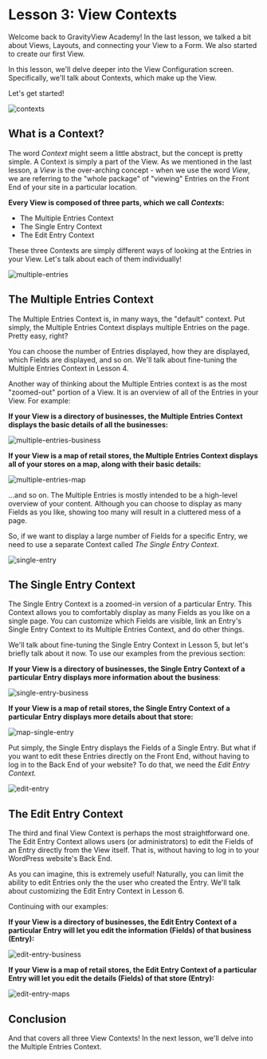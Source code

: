 # Lesson 3: View Contexts

Welcome back to GravityView Academy! In the last lesson, we talked a bit about Views, Layouts, and connecting your View to a Form. We also started to create our first View.

In this lesson, we'll delve deeper into the View Configuration screen. Specifically, we'll talk about Contexts, which make up the View.

Let's get started!

![contexts](../.gitbook/assets/contexts%20%281%29.png)

## What is a Context?

The word _Context_ might seem a little abstract, but the concept is pretty simple. A Context is simply a part of the View. As we mentioned in the last lesson, a _View_ is the over-arching concept - when we use the word _View_, we are referring to the "whole package" of "viewing" Entries on the Front End of your site in a particular location.

**Every View is composed of three parts, which we call** _**Contexts**_**:**

* The Multiple Entries Context
* The Single Entry Context
* The Edit Entry Context

These three Contexts are simply different ways of looking at the Entries in your View. Let's talk about each of them individually!

![multiple-entries](../.gitbook/assets/multiple-entries%20%281%29.png)

## The Multiple Entries Context

The Multiple Entries Context is, in many ways, the "default" context. Put simply, the Multiple Entries Context displays multiple Entries on the page. Pretty easy, right?

You can choose the number of Entries displayed, how they are displayed, which Fields are displayed, and so on. We'll talk about fine-tuning the Multiple Entries Context in Lesson 4.

Another way of thinking about the Multiple Entries context is as the most "zoomed-out" portion of a View. It is an overview of all of the Entries in your View. For example:

**If your View is a directory of businesses, the Multiple Entries Context displays the basic details of all the businesses:**

![multiple-entries-business](../.gitbook/assets/multiple-entries-business.png)

**If your View is a map of retail stores, the Multiple Entries Context displays all of your stores on a map, along with their basic details:**

![multiple-entries-map](../.gitbook/assets/multiple-entries-map.png)

...and so on. The Multiple Entries is mostly intended to be a high-level overview of your content. Although you can choose to display as many Fields as you like, showing too many will result in a cluttered mess of a page.

So, if we want to display a large number of Fields for a specific Entry, we need to use a separate Context called _The Single Entry Context._

![single-entry](../.gitbook/assets/single-entry.png)

## The Single Entry Context

The Single Entry Context is a zoomed-in version of a particular Entry. This Context allows you to comfortably display as many Fields as you like on a single page. You can customize which Fields are visible, link an Entry's Single Entry Context to its Multiple Entries Context, and do other things.

We'll talk about fine-tuning the Single Entry Context in Lesson 5, but let's briefly talk about it now. To use our examples from the previous section:

**If your View is a directory of businesses, the Single Entry Context of a particular Entry displays more information about the business**:

![single-entry-business](../.gitbook/assets/single-entry-business.png)

**If your View is a map of retail stores, the Single Entry Context of a particular Entry displays more details about that store:**

![map-single-entry](../.gitbook/assets/map-single-entry.png)

Put simply, the Single Entry displays the Fields of a Single Entry. But what if you want to edit these Entries directly on the Front End, without having to log in to the Back End of your website? To do that, we need the _Edit Entry Context._

![edit-entry](../.gitbook/assets/edit-entry.png)

## The Edit Entry Context

The third and final View Context is perhaps the most straightforward one. The Edit Entry Context allows users \(or administrators\) to edit the Fields of an Entry directly from the View itself. That is, without having to log in to your WordPress website's Back End.

As you can imagine, this is extremely useful! Naturally, you can limit the ability to edit Entries only the the user who created the Entry. We'll talk about customizing the Edit Entry Context in Lesson 6.

Continuing with our examples:

**If your View is a directory of businesses, the Edit Entry Context of a particular Entry will let you edit the information \(Fields\) of that business \(Entry\):**

![edit-entry-business](../.gitbook/assets/edit-entry-business.png)

**If your View is a map of retail stores, the Edit Entry Context of a particular Entry will let you edit the details \(Fields\) of that store \(Entry\):**

![edit-entry-maps](../.gitbook/assets/edit-entry-maps.png)

## Conclusion

And that covers all three View Contexts! In the next lesson, we'll delve into the Multiple Entries Context.

